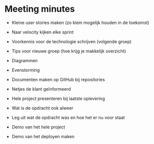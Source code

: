 # Meeting minutes

-	Kleine user stories maken (zo klein mogelijk houden in de toekomst)
-	Naar velocity kijken elke sprint
-	Voorkennis voor de technologie schrijven (volgende groep)
-	Tips voor nieuwe groep (hoe krijg je makkelijk overzicht)
-	Diagrammen
-	Evenstorming
-	Documenten maken op GitHub bij repositories


-	Netjes de klant geïnformeerd
-	Hele project presenteren bij laatste oplevering
-	Wat is de opdracht ook alweer
-	Leg uit wat de opdracht was en hoe het er nu voor staat
-	Demo van het hele project
-	Demo van het deployen maken
